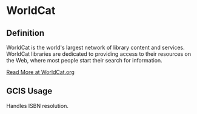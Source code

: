 # WorldCat

## Definition

WorldCat is the world's largest network of library content and services. WorldCat libraries are dedicated to providing access to their resources on the Web, where most people start their search for information.



[Read More at WorldCat.org](https://www.worldcat.org/whatis/default.jsp) 

## GCIS Usage

Handles ISBN resolution.

